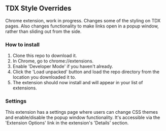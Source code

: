 ## TDX Style Overrides

Chrome extension, work in progress. Changes some of the styling on TDX pages. Also changes functionality to make links open in a popup window, rather than sliding out from the side.

### How to install

1. Clone this repo to download it.
2. In Chrome, go to chrome://extensions.
3. Enable 'Developer Mode' if you haven't already.
4. Click the 'Load unpacked' button and load the repo directory from the location you downloaded it to.
5. The extension should now install and will appear in your list of extensions.

### Settings

This extension has a settings page where users can change CSS themes and enable/disable the popup window functionality. It's accessible via the 'Extension Options' link in the extension's 'Details' section.